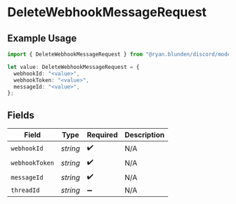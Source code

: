 # DeleteWebhookMessageRequest

## Example Usage

```typescript
import { DeleteWebhookMessageRequest } from "@ryan.blunden/discord/models/operations";

let value: DeleteWebhookMessageRequest = {
  webhookId: "<value>",
  webhookToken: "<value>",
  messageId: "<value>",
};
```

## Fields

| Field              | Type               | Required           | Description        |
| ------------------ | ------------------ | ------------------ | ------------------ |
| `webhookId`        | *string*           | :heavy_check_mark: | N/A                |
| `webhookToken`     | *string*           | :heavy_check_mark: | N/A                |
| `messageId`        | *string*           | :heavy_check_mark: | N/A                |
| `threadId`         | *string*           | :heavy_minus_sign: | N/A                |